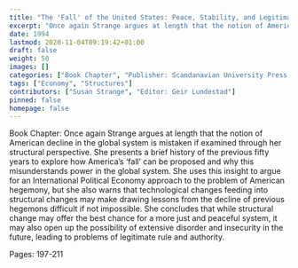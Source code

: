 ```yaml
---
title: "The 'Fall' of the United States: Peace, Stability, and Legitimacy"
excerpt: "Once again Strange argues at length that the notion of American decline in the global system is mistaken if examined through her structural perspective. She presents a brief history of the previous fifty years to explore how America’s ‘fall’ can be proposed and why this misunderstands power in the global system. She uses this insight to argue for an International Political Economy approach to the problem of American hegemony, but she also warns that technological changes feeding into structural changes may make drawing lessons from the decline of previous hegemons difficult if not impossible. She concludes that while structural change may offer the best chance for a more just and peaceful system, it may also open up the possibility of extensive disorder and insecurity in the future, leading to problems of legitimate rule and authority."
date: 1994
lastmod: 2020-11-04T09:19:42+01:00
draft: false
weight: 50
images: []
categories: ["Book Chapter", "Publisher: Scandanavian University Press and Oxford Universty Press"]
tags: ["Economy", "Structures"]
contributors: ["Susan Strange", "Editor: Geir Lundestad"]
pinned: false
homepage: false
---
```


Book Chapter: Once again Strange argues at length that the notion of American decline in the global system is mistaken if examined through her structural perspective. She presents a brief history of the previous fifty years to explore how America’s ‘fall’ can be proposed and why this misunderstands power in the global system. She uses this insight to argue for an International Political Economy approach to the problem of American hegemony, but she also warns that technological changes feeding into structural changes may make drawing lessons from the decline of previous hegemons difficult if not impossible. She concludes that while structural change may offer the best chance for a more just and peaceful system, it may also open up the possibility of extensive disorder and insecurity in the future, leading to problems of legitimate rule and authority.

Pages: 197-211